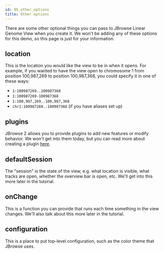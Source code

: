 ```yaml
---
id: 05_other_options
title: Other options
---
```


There are some other optional things you can pass to JBrowse Linear Genome View
when you create it. We won't be adding any of these options for this demo, so
this page is just for your information.

## location

This is the location you would like the view to be in when it opens. For
example, if you wanted to have the view open to chromosome 1 from position
100,987,269 to position 100,987,368, you could specify it in one of these ways:

- `1:100987269..100987368`
- `1:100987269-100987368`
- `1:100,987,269..100,987,368`
- `chr1:100987269..100987368` (if you have aliases set up)

## plugins

JBrowse 2 allows you to provide plugins to add new features or modify behavior.
We won't get into them today, but you can read more about creating a plugin
[here](/docs/developer_guide).

## defaultSession

The "session" is the state of the view, e.g. what location is visible, what
tracks are open, whether the overview bar is open, etc. We'll get into this more
later in the tutorial.

## onChange

This is a function you can provide that runs each time something in the view
changes. We'll also talk about this more later in the tutorial.

## configuration

This is a place to put top-level configuration, such as the color theme that
JBrowse uses.

